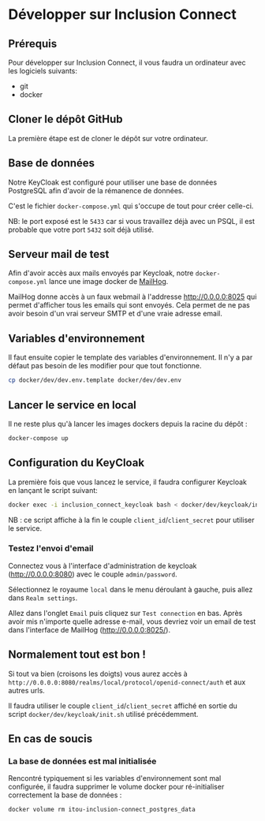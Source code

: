 # Développer sur Inclusion Connect

## Prérequis

Pour développer sur Inclusion Connect, il vous faudra un ordinateur avec les logiciels suivants:
- git
- docker

## Cloner le dépôt GitHub

La première étape est de cloner le dépôt sur votre ordinateur.

## Base de données

Notre KeyCloak est configuré pour utiliser une base de données PostgreSQL afin d'avoir de la rémanence de données.

C'est le fichier ``docker-compose.yml`` qui s'occupe de tout pour créer celle-ci.

NB: le port exposé est le `5433` car si vous travaillez déjà avec un PSQL, il est probable que votre port
`5432` soit déjà utilisé.

## Serveur mail de test

Afin d'avoir accès aux mails envoyés par Keycloak, notre `docker-compose.yml` lance une image docker de [MailHog](https://github.com/mailhog/MailHog).

MailHog donne accès à un faux webmail à l'addresse http://0.0.0.0:8025 qui permet d'afficher tous les emails qui sont envoyés.
Cela permet de ne pas avoir besoin d'un vrai serveur SMTP et d'une vraie adresse email.

## Variables d'environnement

Il faut ensuite copier le template des variables d'environnement.
Il n'y a par défaut pas besoin de les modifier pour que tout fonctionne.

```bash
cp docker/dev/dev.env.template docker/dev/dev.env
```

## Lancer le service en local

Il ne reste plus qu'à lancer les images dockers depuis la racine du dépôt :

```bash
docker-compose up
```

## Configuration du KeyCloak

La première fois que vous lancez le service, il faudra configurer Keycloak en lançant le script suivant:

```bash
docker exec -i inclusion_connect_keycloak bash < docker/dev/keycloak/init.sh
```

NB : ce script affiche à la fin le couple `client_id`/`client_secret` pour utiliser le service.

### Testez l'envoi d'email

Connectez vous à l'interface d'administration de keycloak (http://0.0.0.0:8080)
avec le couple `admin/password`.

Sélectionnez le royaume `local` dans le menu déroulant à gauche, puis allez dans `Realm settings`.

Allez dans l'onglet `Email` puis cliquez sur `Test connection` en bas. Après avoir mis n'importe quelle adresse e-mail,
vous devriez voir un email de test dans l'interface de MailHog (http://0.0.0.0:8025/).

## Normalement tout est bon !

Si tout va bien (croisons les doigts) vous aurez accès à `http://0.0.0.0:8080/realms/local/protocol/openid-connect/auth`
et aux autres urls.

Il faudra utiliser le couple `client_id`/`client_secret` affiché en sortie du script `docker/dev/keycloak/init.sh` utilisé précédemment.

## En cas de soucis

### La base de données est mal initialisée

Rencontré typiquement si les variables d'environnement sont mal configurée, il faudra supprimer le volume docker
pour ré-initialiser correctement la base de données :

```bash
docker volume rm itou-inclusion-connect_postgres_data
```
